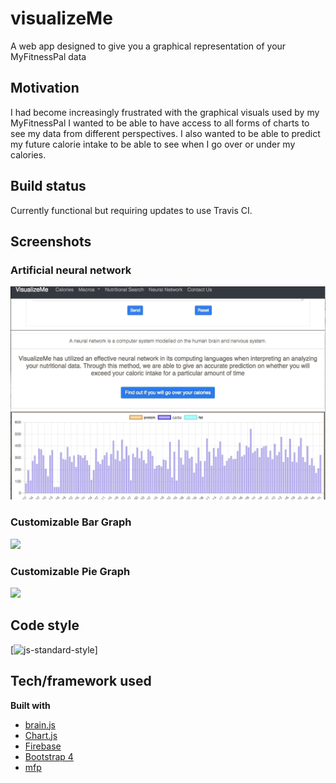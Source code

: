 # visualizeMe
A web app designed to give you a graphical representation of your MyFitnessPal data 
## Motivation
I had become increasingly frustrated with the graphical visuals used by my MyFitnessPal I wanted to be able to have access to all forms of charts to see my data from different perspectives. 
I also wanted to be able to predict my future calorie intake to be able to see when I go over or under my calories. 

## Build status
Currently functional  but requiring updates to use Travis CI.

## Screenshots

### Artificial neural network
![](AI.gif)

### Customizable Bar Graph
![](macroBar.gif)

### Customizable Pie Graph
![](pieMacro.gif)

## Code style
[![js-standard-style](https://img.shields.io/badge/code%20style-standard-brightgreen.svg?style=flat)]

## Tech/framework used

<b>Built with</b>
- [brain.js](https://github.com/BrainJS)
- [Chart.js](https://www.chartjs.org/)
- [Firebase](https://firebase.google.com/)
- [Bootstrap 4](https://getbootstrap.com/docs/4.0/getting-started/introduction/)
- [mfp](https://www.npmjs.com/package/mfp)

